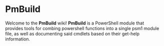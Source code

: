 PmBuild
====

Welcome to the **PmBuild** wiki!  **PmBuild** is a PowerShell module that provides tools for combing powershell functions into a single psm1 module file, as well as documenting said cmdlets based on their get-help information.
